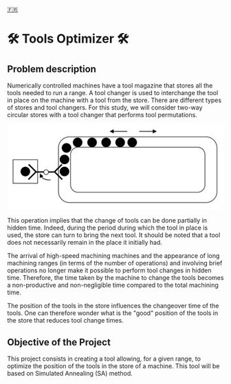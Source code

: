 [🇫🇷](/README-fr.md "French")

# 🛠 Tools Optimizer 🛠

## Problem description

Numerically controlled machines have a tool magazine that stores all the tools needed to run a range. A tool changer is used to interchange the tool in place on the machine with a tool from the store. There are different types of stores and tool changers. For this study, we will consider two-way circular stores with a tool changer that performs tool permutations.

![Diagram](/img/diagram.png?raw=true "Diagram")

This operation implies that the change of tools can be done partially in hidden time. Indeed, during the period during which the tool in place is used, the store can turn to bring the next tool. It should be noted that a tool does not necessarily remain in the place it initially had.

The arrival of high-speed machining machines and the appearance of long machining ranges (in terms of the number of operations) and involving brief operations no longer make it possible to perform tool changes in hidden time. Therefore, the time taken by the machine to change the tools becomes a non-productive and non-negligible time compared to the total machining time.

The position of the tools in the store influences the changeover time of the tools. One can therefore wonder what is the "good" position of the tools in the store that reduces tool change times.

## Objective of the Project

This project consists in creating a tool allowing, for a given range, to optimize the position of the tools in the store of a machine. This tool will be based on Simulated Annealing (SA) method.

